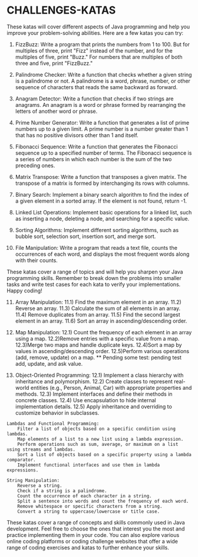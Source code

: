 # CHALLENGES-KATAS

These katas will cover different aspects of Java programming and help you improve your problem-solving abilities. Here are a few katas you can try:

1)	FizzBuzz:
    Write a program that prints the numbers from 1 to 100. But for multiples of three, print "Fizz" instead of the number, and for the multiples of five, print "Buzz." For numbers that are multiples of both three and five, print "FizzBuzz."

2)	Palindrome Checker:
    Write a function that checks whether a given string is a palindrome or not. A palindrome is a word, phrase, number, or other sequence of characters that reads the same backward as forward.

3)	Anagram Detector:
    Write a function that checks if two strings are anagrams. An anagram is a word or phrase formed by rearranging the letters of another word or phrase.

4)  Prime Number Generator:
    Write a function that generates a list of prime numbers up to a given limit. A prime number is a number greater than 1 that has no positive divisors other than 1 and itself.

5)  Fibonacci Sequence:
    Write a function that generates the Fibonacci sequence up to a specified number of terms. The Fibonacci sequence is a series of numbers in which each number is the sum of the two preceding ones.

6)  Matrix Transpose:
    Write a function that transposes a given matrix. The transpose of a matrix is formed by interchanging its rows with columns.

7)  Binary Search:
    Implement a binary search algorithm to find the index of a given element in a sorted array. If the element is not found, return -1.

8)  Linked List Operations:
    Implement basic operations for a linked list, such as inserting a node, deleting a node, and searching for a specific value.

9)  Sorting Algorithms:
    Implement different sorting algorithms, such as bubble sort, selection sort, insertion sort, and merge sort.

10) File Manipulation:
    Write a program that reads a text file, counts the occurrences of each word, and displays the most frequent words along with their counts.

These katas cover a range of topics and will help you sharpen your Java programming skills. Remember to break down the problems into smaller tasks and write test cases for each kata to verify your implementations. Happy coding!

11)  Array Manipulation:
        11.1) Find the maximum element in an array.
        11.2) Reverse an array.
        11.3) Calculate the sum of all elements in an array.
        11.4) Remove duplicates from an array.
        11.5) Find the second largest element in an array.
        11.6) Sort an array in ascending/descending order.

12) Map Manipulation:
        12.1) Count the frequency of each element in an array using a map.
        12.2)Remove entries with a specific value from a map.
        12.3)Merge two maps and handle duplicate keys.
        12.4)Sort a map by values in ascending/descending order.
        12.5)Perform various operations (add, remove, update) on a map.
        ** Pending some test:  pending test add, update, and ask value.


 13)   Object-Oriented Programming:
        12.1) Implement a class hierarchy with inheritance and polymorphism. 
        12.2) Create classes to represent real-world entities (e.g., Person, Animal, Car) with appropriate properties and methods.
        12.3) Implement interfaces and define their methods in concrete classes.
        12.4) Use encapsulation to hide internal implementation details.
        12.5) Apply inheritance and overriding to customize behavior in subclasses.

    Lambdas and Functional Programming:
        Filter a list of objects based on a specific condition using lambdas.
        Map elements of a list to a new list using a lambda expression.
        Perform operations such as sum, average, or maximum on a list using streams and lambdas.
        Sort a list of objects based on a specific property using a lambda comparator.
        Implement functional interfaces and use them in lambda expressions.

    String Manipulation:
        Reverse a string.
        Check if a string is a palindrome.
        Count the occurrence of each character in a string.
        Split a sentence into words and count the frequency of each word.
        Remove whitespace or specific characters from a string.
        Convert a string to uppercase/lowercase or title case.

These katas cover a range of concepts and skills commonly used in Java development. Feel free to choose the ones that interest you the most and practice implementing them in your code. You can also explore various online coding platforms or coding challenge websites that offer a wide range of coding exercises and katas to further enhance your skills.
